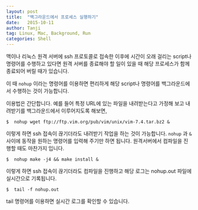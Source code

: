 ```yaml
---
layout: post
title:  "백그라운드에서 프로세스 실행하기"
date:   2015-10-11
author: Tanji
tag: Linux, Mac, Background, Run
categories: Shell
---
```



맥이나 리눅스 원격 서버에 ssh 프로토콜로 접속한 이후에 시간이 오래 걸리는 script나 명령어를 수행하고 있다면 원격 서버를 종료해야 할 일이 있을 때 해당 프로세스가 함께 종료되어 버릴 때가 있습니다.

이 때 `nohup` 이라는 명령어를 이용하면 편리하게 해당 script나 명령어를 백그라운드에서 수행하는 것이 가능합니다.

이용법은 간단합니다. 예를 들어 특정 URL에 있는 파일을 내려받는다고 가정해 보고 내려받기를 백그라운드에서 이루어지도록 해보면,


    $  nohup wget ftp://ftp.vim.org/pub/vim/unix/vim-7.4.tar.bz2 &

이렇게 하면 ssh 접속이 끊기더라도 내려받기 작업을 하는 것이 가능합니다. `nohup` 과 `&` 사이에 동작을 원하는 명령어를 입력해 주기만 하면 됩니다. 원격서버에서 컴파일을 진행할 때도 마찬가지 입니다. 

	$  nohup make -j4 && make install &

이렇게 하면 ssh 접속이 끊기더라도 컴파일을 진행하고 해당 로그는 nohup.out 파일에 실시간으로 기록됩니다. 

	$  tail -f nohup.out

tail 명령어를 이용하면 실시간 로그를 확인할 수 있습니다.




